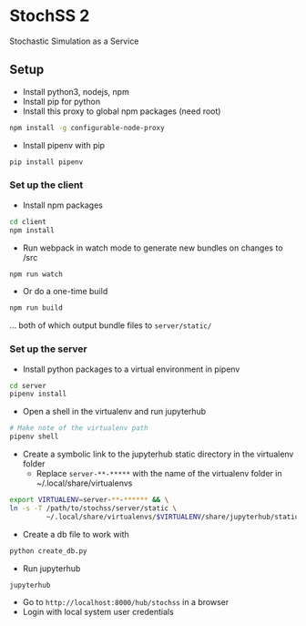 # StochSS 2

Stochastic Simulation as a Service

## Setup

- Install python3, nodejs, npm
- Install pip for python
- Install this proxy to global npm packages (need root)
```bash
npm install -g configurable-node-proxy
```
- Install pipenv with pip
```bash
pip install pipenv
```
### Set up the client

- Install npm packages
```bash
cd client
npm install
```
- Run webpack in watch mode to generate new bundles on changes to /src
```bash
npm run watch
```
- Or do a one-time build
```bash
npm run build
```
... both of which output bundle files to `server/static/`

### Set up the server

- Install python packages to a virtual environment in pipenv
```bash
cd server
pipenv install
```
- Open a shell in the virtualenv and run jupyterhub
```bash
# Make note of the virtualenv path
pipenv shell
```
- Create a symbolic link to the jupyterhub static directory in the virtualenv folder
  - Replace `server-**-*****` with the name of the virtualenv folder in ~/.local/share/virtualenvs
```bash
export VIRTUALENV=server-**-****** && \
ln -s -T /path/to/stochss/server/static \
         ~/.local/share/virtualenvs/$VIRTUALENV/share/jupyterhub/static/stochss
```
- Create a db file to work with
```bash
python create_db.py
```
- Run jupyterhub
```bash
jupyterhub
```
- Go to `http://localhost:8000/hub/stochss` in a browser
- Login with local system user credentials
